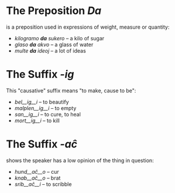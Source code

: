 # The Preposition *Da*

is a preposition used in expressions of weight, measure or quantity:

- *kilogramo __da__ sukero* – a kilo of sugar
- *glaso __da__ akvo* – a glass of water 
- *multe __da__ ideoj* – a lot of ideas 

# The Suffix *-ig*

This "causative" suffix means "to make, cause to be":

- *bel__ig__i* – to beautify
- *malplen__ig__i* – to empty
- *san__ig__i* – to cure, to heal
- *mort__ig__i* – to kill 

# The Suffix *-aĉ*

shows the speaker has a low opinion of the thing in question:

- *hund__aĉ__o* – cur
- *knab__aĉ__o* – brat
- *srib__aĉ__i* – to scribble
 
